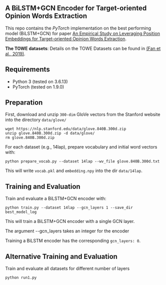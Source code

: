 ## A BiLSTM+GCN Encoder for Target-oriented Opinion Words Extraction

This repo contains the *PyTorch* implementation on the best performing model (BiLSTM+GCN) for paper [An Empirical Study on Leveraging Position Embeddings for Target-oriented Opinion Words Extraction](https://arxiv.org/abs/2109.01238).

**The TOWE datasets**: Details on the TOWE Datasets can be found in [(Fan et al., 2019)](https://aclanthology.org/N19-1259.pdf).

## Requirements

- Python 3 (tested on 3.6.13)
- PyTorch (tested on 1.9.0)

## Preparation

First, download and unzip `300-dim` GloVe vectors from the Stanford website into the directory `data/glove/`
```
wget https://nlp.stanford.edu/data/glove.840B.300d.zip
unzip glove.840B.300d.zip -d data/glove/
rm glove.840B.300d.zip
```

For each dataset (e.g., 14lap), prepare vocabulary and initial word vectors with:

```python prepare_vocab.py --dataset 14lap --wv_file glove.840B.300d.txt```

This will write `vocab.pkl` and `embedding.npy` into the dir `data/14lap`.

## Training and Evaluation

Train and evaluate a BiLSTM+GCN encoder with:

```python train.py --dataset 14lap --gcn_layers 1 --save_dir best_model_log```

This will train a BiLSTM+GCN encoder with a single GCN layer.

The argument --gcn_layers takes an integer for the encoder

Training a BiLSTM encoder has the corresponding `gcn_layers: 0`.

## Alternative Training and Evaluation

Train and evaluate all datasets for different number of layers

```python run1.py```

